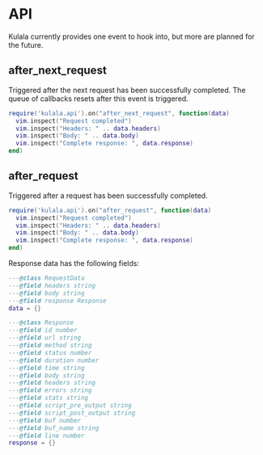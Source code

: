 # API

Kulala currently provides one event to hook into,
but more are planned for the future.

## after_next_request

Triggered after the next request has been successfully completed.
The queue of callbacks resets after this event is triggered.

```lua
require('kulala.api').on("after_next_request", function(data)
  vim.inspect("Request completed")
  vim.inspect("Headers: " .. data.headers)
  vim.inspect("Body: " .. data.body)
  vim.inspect("Complete response: ", data.response)
end)
```

## after_request

Triggered after a request has been successfully completed.

```lua
require('kulala.api').on("after_request", function(data)
  vim.inspect("Request completed")
  vim.inspect("Headers: " .. data.headers)
  vim.inspect("Body: " .. data.body)
  vim.inspect("Complete response: ", data.response)
end)
```

Response data has the following fields:

```lua
---@class RequestData
---@field headers string
---@field body string
---@field response Response
data = {}

---@class Response
---@field id number
---@field url string
---@field method string
---@field status number
---@field duration number
---@field time string
---@field body string
---@field headers string
---@field errors string
---@field stats string
---@field script_pre_output string
---@field script_post_output string
---@field buf number
---@field buf_name string
---@field line number
response = {}
```

